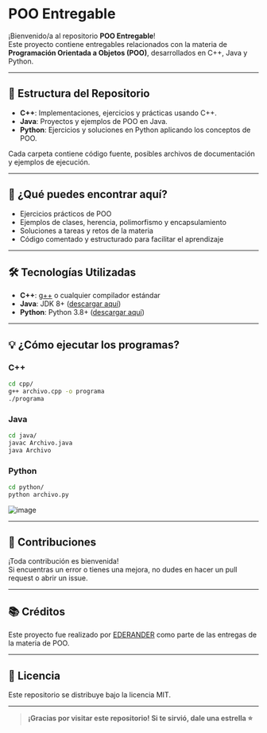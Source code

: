 # POO Entregable

¡Bienvenido/a al repositorio **POO Entregable**!  
Este proyecto contiene entregables relacionados con la materia de **Programación Orientada a Objetos (POO)**, desarrollados en C++, Java y Python.

---

## 📂 Estructura del Repositorio

- **C++**: Implementaciones, ejercicios y prácticas usando C++.
- **Java**: Proyectos y ejemplos de POO en Java.
- **Python**: Ejercicios y soluciones en Python aplicando los conceptos de POO.

Cada carpeta contiene código fuente, posibles archivos de documentación y ejemplos de ejecución.

---

## 🚀 ¿Qué puedes encontrar aquí?

- Ejercicios prácticos de POO
- Ejemplos de clases, herencia, polimorfismo y encapsulamiento
- Soluciones a tareas y retos de la materia
- Código comentado y estructurado para facilitar el aprendizaje

---

## 🛠️ Tecnologías Utilizadas

- **C++**: [g++](https://gcc.gnu.org/) o cualquier compilador estándar
- **Java**: JDK 8+ ([descargar aquí](https://www.oracle.com/java/technologies/downloads/))
- **Python**: Python 3.8+ ([descargar aquí](https://www.python.org/downloads/))

---

## 💡 ¿Cómo ejecutar los programas?

### C++

```bash
cd cpp/
g++ archivo.cpp -o programa
./programa
```

### Java

```bash
cd java/
javac Archivo.java
java Archivo
```

### Python

```bash
cd python/
python archivo.py
```
![image](https://github.com/user-attachments/assets/cec6ef48-9a94-425c-b981-4f5918ebc2ab)

---

## 🤝 Contribuciones

¡Toda contribución es bienvenida!  
Si encuentras un error o tienes una mejora, no dudes en hacer un pull request o abrir un issue.

---

## 📚 Créditos

Este proyecto fue realizado por [EDERANDER](https://github.com/EDERANDER) como parte de las entregas de la materia de POO.

---

## 📝 Licencia

Este repositorio se distribuye bajo la licencia MIT.

---

> **¡Gracias por visitar este repositorio! Si te sirvió, dale una estrella ⭐**
